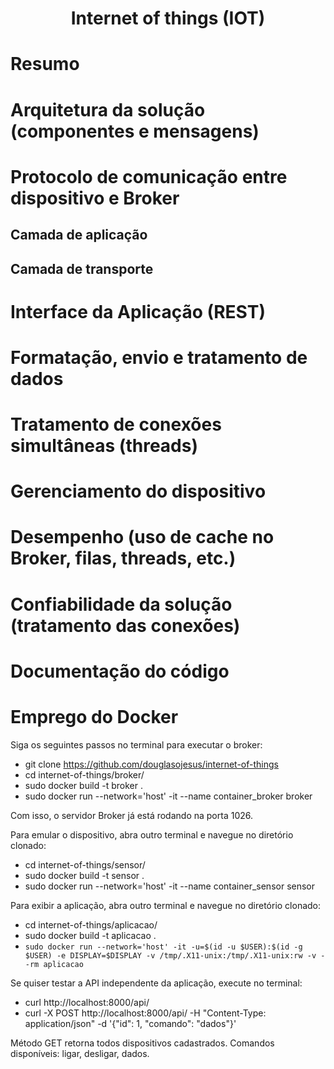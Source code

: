 <div align="center">

# Internet of things (IOT)

</div>

# Resumo

# Arquitetura da solução (componentes e mensagens)

# Protocolo de comunicação entre dispositivo e Broker 

## Camada de aplicação

## Camada de transporte

# Interface da Aplicação (REST)

# Formatação, envio e tratamento de dados

# Tratamento de conexões simultâneas (threads)

# Gerenciamento do dispositivo

# Desempenho (uso de cache no Broker, filas, threads, etc.)

# Confiabilidade da solução (tratamento das conexões)

# Documentação do código

# Emprego do Docker

Siga os seguintes passos no terminal para executar o broker: 
- git clone https://github.com/douglasojesus/internet-of-things
- cd internet-of-things/broker/
- sudo docker build -t broker .
- sudo docker run --network='host' -it --name container_broker broker

Com isso, o servidor Broker já está rodando na porta 1026.

Para emular o dispositivo, abra outro terminal e navegue no diretório clonado:
- cd internet-of-things/sensor/
- sudo docker build -t sensor .
- sudo docker run --network='host' -it --name container_sensor sensor

Para exibir a aplicação, abra outro terminal e navegue no diretório clonado:
- cd internet-of-things/aplicacao/
- sudo docker build -t aplicacao .
- ```sudo docker run --network='host' -it -u=$(id -u $USER):$(id -g $USER) -e DISPLAY=$DISPLAY -v /tmp/.X11-unix:/tmp/.X11-unix:rw -v --rm aplicacao```

Se quiser testar a API independente da aplicação, execute no terminal:
- curl http://localhost:8000/api/
- curl -X POST http://localhost:8000/api/ -H "Content-Type: application/json" -d '{"id": 1, "comando": "dados"}'

Método GET retorna todos dispositivos cadastrados.
Comandos disponíveis: ligar, desligar, dados.

